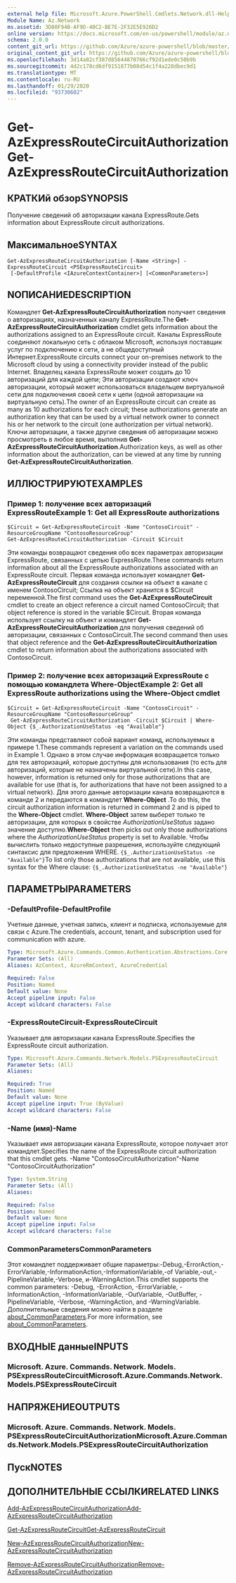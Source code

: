 ```yaml
---
external help file: Microsoft.Azure.PowerShell.Cmdlets.Network.dll-Help.xml
Module Name: Az.Network
ms.assetid: 3D80F94B-AF9D-40C2-BE7E-2F32E5E926D2
online version: https://docs.microsoft.com/en-us/powershell/module/az.network/get-azexpressroutecircuitauthorization
schema: 2.0.0
content_git_url: https://github.com/Azure/azure-powershell/blob/master/src/Network/Network/help/Get-AzExpressRouteCircuitAuthorization.md
original_content_git_url: https://github.com/Azure/azure-powershell/blob/master/src/Network/Network/help/Get-AzExpressRouteCircuitAuthorization.md
ms.openlocfilehash: 3d14a82cf387d85644870766cf92d1ede0c50b9b
ms.sourcegitcommit: 4d2c178cd6df9151877b08d54c1f4a228dbec9d1
ms.translationtype: MT
ms.contentlocale: ru-RU
ms.lasthandoff: 01/29/2020
ms.locfileid: "93730602"
---
```

# <span data-ttu-id="4d1ef-101">Get-AzExpressRouteCircuitAuthorization</span><span class="sxs-lookup"><span data-stu-id="4d1ef-101">Get-AzExpressRouteCircuitAuthorization</span></span>

## <span data-ttu-id="4d1ef-102">КРАТКИй обзор</span><span class="sxs-lookup"><span data-stu-id="4d1ef-102">SYNOPSIS</span></span>
<span data-ttu-id="4d1ef-103">Получение сведений об авторизации канала ExpressRoute.</span><span class="sxs-lookup"><span data-stu-id="4d1ef-103">Gets information about ExpressRoute circuit authorizations.</span></span>

## <span data-ttu-id="4d1ef-104">Максимальное</span><span class="sxs-lookup"><span data-stu-id="4d1ef-104">SYNTAX</span></span>

```
Get-AzExpressRouteCircuitAuthorization [-Name <String>] -ExpressRouteCircuit <PSExpressRouteCircuit>
 [-DefaultProfile <IAzureContextContainer>] [<CommonParameters>]
```

## <span data-ttu-id="4d1ef-105">NОПИСАНИЕ</span><span class="sxs-lookup"><span data-stu-id="4d1ef-105">DESCRIPTION</span></span>
<span data-ttu-id="4d1ef-106">Командлет **Get-AzExpressRouteCircuitAuthorization** получает сведения о авторизациях, назначенных каналу ExpressRoute.</span><span class="sxs-lookup"><span data-stu-id="4d1ef-106">The **Get-AzExpressRouteCircuitAuthorization** cmdlet gets information about the authorizations assigned to an ExpressRoute circuit.</span></span> <span data-ttu-id="4d1ef-107">Каналы ExpressRoute соединяют локальную сеть с облаком Microsoft, используя поставщик услуг по подключению к сети, а не общедоступный Интернет.</span><span class="sxs-lookup"><span data-stu-id="4d1ef-107">ExpressRoute circuits connect your on-premises network to the Microsoft cloud by using a connectivity provider instead of the public Internet.</span></span> <span data-ttu-id="4d1ef-108">Владелец канала ExpressRoute может создать до 10 авторизаций для каждой цепи; Эти авторизации создают ключ авторизации, который может использоваться владельцем виртуальной сети для подключения своей сети к цепи (одной авторизации на виртуальную сеть).</span><span class="sxs-lookup"><span data-stu-id="4d1ef-108">The owner of an ExpressRoute circuit can create as many as 10 authorizations for each circuit; these authorizations generate an authorization key that can be used by a virtual network owner to connect his or her network to the circuit (one authorization per virtual network).</span></span> <span data-ttu-id="4d1ef-109">Ключи авторизации, а также другие сведения об авторизации можно просмотреть в любое время, выполнив **Get-AzExpressRouteCircuitAuthorization**.</span><span class="sxs-lookup"><span data-stu-id="4d1ef-109">Authorization keys, as well as other information about the authorization, can be viewed at any time by running **Get-AzExpressRouteCircuitAuthorization**.</span></span>

## <span data-ttu-id="4d1ef-110">ИЛЛЮСТРИРУЮТ</span><span class="sxs-lookup"><span data-stu-id="4d1ef-110">EXAMPLES</span></span>

### <span data-ttu-id="4d1ef-111">Пример 1: получение всех авторизаций ExpressRoute</span><span class="sxs-lookup"><span data-stu-id="4d1ef-111">Example 1: Get all ExpressRoute authorizations</span></span>
```
$Circuit = Get-AzExpressRouteCircuit -Name "ContosoCircuit" -ResourceGroupName "ContosoResourceGroup"
Get-AzExpressRouteCircuitAuthorization -Circuit $Circuit
```

<span data-ttu-id="4d1ef-112">Эти команды возвращают сведения обо всех параметрах авторизации ExpressRoute, связанных с цепью ExpressRoute.</span><span class="sxs-lookup"><span data-stu-id="4d1ef-112">These commands return information about all the ExpressRoute authorizations associated with an ExpressRoute circuit.</span></span> <span data-ttu-id="4d1ef-113">Первая команда использует командлет **Get-AzExpressRouteCircuit** для создания ссылки на объект в канале с именем ContosoCircuit; Ссылка на объект хранится в $Circuit переменной.</span><span class="sxs-lookup"><span data-stu-id="4d1ef-113">The first command uses the **Get-AzExpressRouteCircuit** cmdlet to create an object reference a circuit named ContosoCircuit; that object reference is stored in the variable $Circuit.</span></span> <span data-ttu-id="4d1ef-114">Вторая команда использует ссылку на объект и командлет **Get-AzExpressRouteCircuitAuthorization** для получения сведений об авторизации, связанных с ContosoCircuit.</span><span class="sxs-lookup"><span data-stu-id="4d1ef-114">The second command then uses that object reference and the **Get-AzExpressRouteCircuitAuthorization** cmdlet to return information about the authorizations associated with ContosoCircuit.</span></span>

### <span data-ttu-id="4d1ef-115">Пример 2: получение всех авторизаций ExpressRoute с помощью командлета Where-Object</span><span class="sxs-lookup"><span data-stu-id="4d1ef-115">Example 2: Get all ExpressRoute authorizations using the Where-Object cmdlet</span></span>
```
$Circuit = Get-AzExpressRouteCircuit -Name "ContosoCircuit" -ResourceGroupName "ContosoResourceGroup"
 Get-AzExpressRouteCircuitAuthorization -Circuit $Circuit | Where-Object {$_.AuthorizationUseStatus -eq "Available"}
```

<span data-ttu-id="4d1ef-116">Эти команды представляют собой вариант команд, используемых в примере 1.</span><span class="sxs-lookup"><span data-stu-id="4d1ef-116">These commands represent a variation on the commands used in Example 1.</span></span> <span data-ttu-id="4d1ef-117">Однако в этом случае информация возвращается только для тех авторизаций, которые доступны для использования (то есть для авторизаций, которые не назначены виртуальной сети).</span><span class="sxs-lookup"><span data-stu-id="4d1ef-117">In this case, however, information is returned only for those authorizations that are available for use (that is, for authorizations that have not been assigned to a virtual network).</span></span> <span data-ttu-id="4d1ef-118">Для этого данные авторизации канала возвращаются в команде 2 и передаются в командлет **Where-Object** .</span><span class="sxs-lookup"><span data-stu-id="4d1ef-118">To do this, the circuit authorization information is returned in command 2 and is piped to the **Where-Object** cmdlet.</span></span>
<span data-ttu-id="4d1ef-119">**Where-Object** затем выберет только те авторизации, для которых в свойстве *AuthorizationUseStatus* задано значение доступно.</span><span class="sxs-lookup"><span data-stu-id="4d1ef-119">**Where-Object** then picks out only those authorizations where the *AuthorizationUseStatus* property is set to Available.</span></span> <span data-ttu-id="4d1ef-120">Чтобы вычислить только недоступные разрешения, используйте следующий синтаксис для предложения WHERE. `{$_.AuthorizationUseStatus -ne "Available"}`</span><span class="sxs-lookup"><span data-stu-id="4d1ef-120">To list only those authorizations that are not available, use this syntax for the Where clause: `{$_.AuthorizationUseStatus -ne "Available"}`</span></span>

## <span data-ttu-id="4d1ef-121">ПАРАМЕТРЫ</span><span class="sxs-lookup"><span data-stu-id="4d1ef-121">PARAMETERS</span></span>

### <span data-ttu-id="4d1ef-122">-DefaultProfile</span><span class="sxs-lookup"><span data-stu-id="4d1ef-122">-DefaultProfile</span></span>
<span data-ttu-id="4d1ef-123">Учетные данные, учетная запись, клиент и подписка, используемые для связи с Azure.</span><span class="sxs-lookup"><span data-stu-id="4d1ef-123">The credentials, account, tenant, and subscription used for communication with azure.</span></span>

```yaml
Type: Microsoft.Azure.Commands.Common.Authentication.Abstractions.Core.IAzureContextContainer
Parameter Sets: (All)
Aliases: AzContext, AzureRmContext, AzureCredential

Required: False
Position: Named
Default value: None
Accept pipeline input: False
Accept wildcard characters: False
```

### <span data-ttu-id="4d1ef-124">-ExpressRouteCircuit</span><span class="sxs-lookup"><span data-stu-id="4d1ef-124">-ExpressRouteCircuit</span></span>
<span data-ttu-id="4d1ef-125">Указывает для авторизации канала ExpressRoute.</span><span class="sxs-lookup"><span data-stu-id="4d1ef-125">Specifies the ExpressRoute circuit authorization.</span></span>

```yaml
Type: Microsoft.Azure.Commands.Network.Models.PSExpressRouteCircuit
Parameter Sets: (All)
Aliases:

Required: True
Position: Named
Default value: None
Accept pipeline input: True (ByValue)
Accept wildcard characters: False
```

### <span data-ttu-id="4d1ef-126">-Name (имя)</span><span class="sxs-lookup"><span data-stu-id="4d1ef-126">-Name</span></span>
<span data-ttu-id="4d1ef-127">Указывает имя авторизации канала ExpressRoute, которое получает этот командлет.</span><span class="sxs-lookup"><span data-stu-id="4d1ef-127">Specifies the name of the ExpressRoute circuit authorization that this cmdlet gets.</span></span>
<span data-ttu-id="4d1ef-128">-Name "ContosoCircuitAuthorization"</span><span class="sxs-lookup"><span data-stu-id="4d1ef-128">-Name "ContosoCircuitAuthorization"</span></span>

```yaml
Type: System.String
Parameter Sets: (All)
Aliases:

Required: False
Position: Named
Default value: None
Accept pipeline input: False
Accept wildcard characters: False
```

### <span data-ttu-id="4d1ef-129">CommonParameters</span><span class="sxs-lookup"><span data-stu-id="4d1ef-129">CommonParameters</span></span>
<span data-ttu-id="4d1ef-130">Этот командлет поддерживает общие параметры:-Debug,-ErrorAction,-ErrorVariable,-InformationAction,-InformationVariable,-of Variable,-out,-PipelineVariable,-Verbose, и-WarningAction.</span><span class="sxs-lookup"><span data-stu-id="4d1ef-130">This cmdlet supports the common parameters: -Debug, -ErrorAction, -ErrorVariable, -InformationAction, -InformationVariable, -OutVariable, -OutBuffer, -PipelineVariable, -Verbose, -WarningAction, and -WarningVariable.</span></span> <span data-ttu-id="4d1ef-131">Дополнительные сведения можно найти в разделе [about_CommonParameters](https://go.microsoft.com/fwlink/?LinkID=113216).</span><span class="sxs-lookup"><span data-stu-id="4d1ef-131">For more information, see [about_CommonParameters](https://go.microsoft.com/fwlink/?LinkID=113216).</span></span>

## <span data-ttu-id="4d1ef-132">ВХОДНЫЕ данные</span><span class="sxs-lookup"><span data-stu-id="4d1ef-132">INPUTS</span></span>

### <span data-ttu-id="4d1ef-133">Microsoft. Azure. Commands. Network. Models. PSExpressRouteCircuit</span><span class="sxs-lookup"><span data-stu-id="4d1ef-133">Microsoft.Azure.Commands.Network.Models.PSExpressRouteCircuit</span></span>

## <span data-ttu-id="4d1ef-134">НАПРЯЖЕНИЕ</span><span class="sxs-lookup"><span data-stu-id="4d1ef-134">OUTPUTS</span></span>

### <span data-ttu-id="4d1ef-135">Microsoft. Azure. Commands. Network. Models. PSExpressRouteCircuitAuthorization</span><span class="sxs-lookup"><span data-stu-id="4d1ef-135">Microsoft.Azure.Commands.Network.Models.PSExpressRouteCircuitAuthorization</span></span>

## <span data-ttu-id="4d1ef-136">Пуск</span><span class="sxs-lookup"><span data-stu-id="4d1ef-136">NOTES</span></span>

## <span data-ttu-id="4d1ef-137">ДОПОЛНИТЕЛЬНЫЕ ССЫЛКИ</span><span class="sxs-lookup"><span data-stu-id="4d1ef-137">RELATED LINKS</span></span>

[<span data-ttu-id="4d1ef-138">Add-AzExpressRouteCircuitAuthorization</span><span class="sxs-lookup"><span data-stu-id="4d1ef-138">Add-AzExpressRouteCircuitAuthorization</span></span>](./Add-AzExpressRouteCircuitAuthorization.md)

[<span data-ttu-id="4d1ef-139">Get-AzExpressRouteCircuit</span><span class="sxs-lookup"><span data-stu-id="4d1ef-139">Get-AzExpressRouteCircuit</span></span>](./Get-AzExpressRouteCircuit.md)

[<span data-ttu-id="4d1ef-140">New-AzExpressRouteCircuitAuthorization</span><span class="sxs-lookup"><span data-stu-id="4d1ef-140">New-AzExpressRouteCircuitAuthorization</span></span>](./New-AzExpressRouteCircuitAuthorization.md)

[<span data-ttu-id="4d1ef-141">Remove-AzExpressRouteCircuitAuthorization</span><span class="sxs-lookup"><span data-stu-id="4d1ef-141">Remove-AzExpressRouteCircuitAuthorization</span></span>](./Remove-AzExpressRouteCircuitAuthorization.md)
